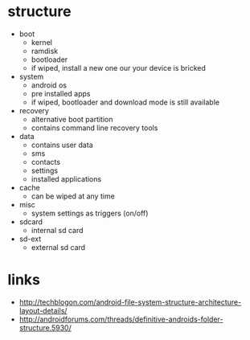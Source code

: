 # structure

* boot
    * kernel
    * ramdisk
    * bootloader
    * if wiped, install a new one our your device is bricked
* system
    * android os
    * pre installed apps
    * if wiped, bootloader and download mode is still available
* recovery
    * alternative boot partition
    * contains command line recovery tools
* data
    * contains user data
    * sms
    * contacts
    * settings
    * installed applications
* cache
    * can be wiped at any time
* misc
    * system settings as triggers (on/off)
* sdcard
    * internal sd card
* sd-ext
    * external sd card


# links

* http://techblogon.com/android-file-system-structure-architecture-layout-details/
* http://androidforums.com/threads/definitive-androids-folder-structure.5930/
